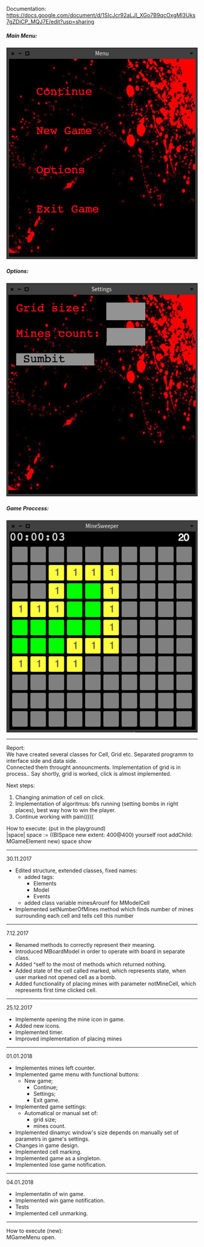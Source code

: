 Documentation:                                                                                                                                       
https://docs.google.com/document/d/1SIcJcr92aLJI_XGo7B9qcOxgMl3Uks7gZDiCP_MQJ7E/edit?usp=sharing

##### Main Menu:
![alt text](screenshots/menu.png "MainMenu")

##### Options:
![alt text](screenshots/options.png "options")

##### Game Proccess:
![alt text](screenshots/gamefootage.png "game running")



____________________________________________________________

Report:                                                  
We have created several classes for Cell, Grid etc. Separated programm to interface side and data side.               
Connected them throught announcments. 
Implementation of grid is in process.. Say shortly, grid is worked, click is almost implemented.        

Next steps:           
1. Changing animation of cell on click.
2. Implementation of algoritmus: bfs running (setting bombs in right places), best way how to win the player.
3. Continue working with pain(((((


How to execute: (put in the playground)            
|space|
space := ((BlSpace new extent: 400@400) yourself root addChild: MGameElement new)
space show

_________________________________________________
30.11.2017

- Edited structure, extended classes, fixed names:
    - added tags:
        - Elements
        - Model 
        - Events
    - added class variable minesArounf for MModelCell 
- Implemented setNumberOfMines method which finds number of mines surrounding each cell and tells cell this number


_________________________________________________
7.12.2017

- Renamed methods to correctly represent their meaning.                              
- Introduced MBoardModel in order to operate with board in separate class.                
- Added ^self to the most of methods which returned nothing.                            
- Added state of the cell called marked, which represents state, when user marked not opened cell as a bomb.                             
- Added functionality of placing mines with parameter notMineCell, which represents first time clicked cell.    

________________________________________________
25.12.2017

- Implemente opening the mine icon in game.
- Added new icons.
- Implemented timer.
- Improved implementation of placing mines

________________________________________________
01.01.2018

- Implementes mines left counter.
- Implemented game menu with functional buttons:
    - New game;
        - Continue;
        - Settings;
        - Exit game.
- Implemented game settings:
    - Automatical or manual set of:
        - grid size;
        - mines count.
- Implemented dinamyc window's size depends on manually set of parametrs in game's settings.
- Changes in game design.
- Implemented cell marking.
- Implemented game as a singleton.
- Implemented lose game notification.

___________________________________________
04.01.2018

- Implementatin of win game.
- Implemented win game notification.
- Tests
- Implemented cell unmarking.

___________________________________________

  How to execute (new):                                                                                                                                   
  MGameMenu open.

